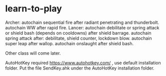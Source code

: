 # learn-to-play
Archer:
	autochain sequential fire after radiant penetrating and thunderbolt.
	autochain WW after rapid fire.
Lancer:
	autochain debilitate or spring attack or shield bash (depends on cooldowns) after shield barrage.
	autochain spring attack after: debilitate, shield counter, lockdown blow.
	autochain super leap after wallop.
	autochain onslaught after shield bash.
	
Other class will come later.
	
AutoHotKey required https://www.autohotkey.com/ , use default installation folder.
Put the file SendKey.ahk under the AutoHotKey installation folder.

